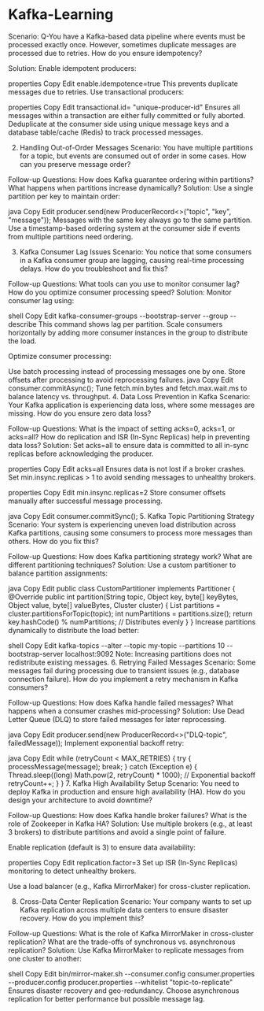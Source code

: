 # Kafka-Learning

Scenario:
Q-You have a Kafka-based data pipeline where events must be processed exactly once. However, sometimes duplicate messages are processed due to retries.
How do you ensure idempotency?

Solution:
Enable idempotent producers:

properties
Copy
Edit
enable.idempotence=true
This prevents duplicate messages due to retries.
Use transactional producers:

properties
Copy
Edit
transactional.id= "unique-producer-id"
Ensures all messages within a transaction are either fully committed or fully aborted.
Deduplicate at the consumer side using unique message keys and a database table/cache (Redis) to track processed messages.

2. Handling Out-of-Order Messages
Scenario:
You have multiple partitions for a topic, but events are consumed out of order in some cases. How can you preserve message order?

Follow-up Questions:
How does Kafka guarantee ordering within partitions?
What happens when partitions increase dynamically?
Solution:
Use a single partition per key to maintain order:

java
Copy
Edit
producer.send(new ProducerRecord<>("topic", "key", "message"));
Messages with the same key always go to the same partition.
Use a timestamp-based ordering system at the consumer side if events from multiple partitions need ordering.

3. Kafka Consumer Lag Issues
Scenario:
You notice that some consumers in a Kafka consumer group are lagging, causing real-time processing delays. How do you troubleshoot and fix this?

Follow-up Questions:
What tools can you use to monitor consumer lag?
How do you optimize consumer processing speed?
Solution:
Monitor consumer lag using:

shell
Copy
Edit
kafka-consumer-groups --bootstrap-server <kafka-broker> --group <consumer-group> --describe
This command shows lag per partition.
Scale consumers horizontally by adding more consumer instances in the group to distribute the load.

Optimize consumer processing:

Use batch processing instead of processing messages one by one.
Store offsets after processing to avoid reprocessing failures.
java
Copy
Edit
consumer.commitAsync();
Tune fetch.min.bytes and fetch.max.wait.ms to balance latency vs. throughput.
4. Data Loss Prevention in Kafka
Scenario:
Your Kafka application is experiencing data loss, where some messages are missing. How do you ensure zero data loss?

Follow-up Questions:
What is the impact of setting acks=0, acks=1, or acks=all?
How do replication and ISR (In-Sync Replicas) help in preventing data loss?
Solution:
Set acks=all to ensure data is committed to all in-sync replicas before acknowledging the producer.

properties
Copy
Edit
acks=all
Ensures data is not lost if a broker crashes.
Set min.insync.replicas > 1 to avoid sending messages to unhealthy brokers.

properties
Copy
Edit
min.insync.replicas=2
Store consumer offsets manually after successful message processing.

java
Copy
Edit
consumer.commitSync();
5. Kafka Topic Partitioning Strategy
Scenario:
Your system is experiencing uneven load distribution across Kafka partitions, causing some consumers to process more messages than others. How do you fix this?

Follow-up Questions:
How does Kafka partitioning strategy work?
What are different partitioning techniques?
Solution:
Use a custom partitioner to balance partition assignments:

java
Copy
Edit
public class CustomPartitioner implements Partitioner {
    @Override
    public int partition(String topic, Object key, byte[] keyBytes, Object value, byte[] valueBytes, Cluster cluster) {
        List<PartitionInfo> partitions = cluster.partitionsForTopic(topic);
        int numPartitions = partitions.size();
        return key.hashCode() % numPartitions; // Distributes evenly
    }
}
Increase partitions dynamically to distribute the load better:

shell
Copy
Edit
kafka-topics --alter --topic my-topic --partitions 10 --bootstrap-server localhost:9092
Note: Increasing partitions does not redistribute existing messages.
6. Retrying Failed Messages
Scenario:
Some messages fail during processing due to transient issues (e.g., database connection failure). How do you implement a retry mechanism in Kafka consumers?

Follow-up Questions:
How does Kafka handle failed messages?
What happens when a consumer crashes mid-processing?
Solution:
Use Dead Letter Queue (DLQ) to store failed messages for later reprocessing.

java
Copy
Edit
producer.send(new ProducerRecord<>("DLQ-topic", failedMessage));
Implement exponential backoff retry:

java
Copy
Edit
while (retryCount < MAX_RETRIES) {
    try {
        processMessage(message);
        break;
    } catch (Exception e) {
        Thread.sleep((long) Math.pow(2, retryCount) * 1000); // Exponential backoff
        retryCount++;
    }
}
7. Kafka High Availability Setup
Scenario:
You need to deploy Kafka in production and ensure high availability (HA). How do you design your architecture to avoid downtime?

Follow-up Questions:
How does Kafka handle broker failures?
What is the role of Zookeeper in Kafka HA?
Solution:
Use multiple brokers (e.g., at least 3 brokers) to distribute partitions and avoid a single point of failure.

Enable replication (default is 3) to ensure data availability:

properties
Copy
Edit
replication.factor=3
Set up ISR (In-Sync Replicas) monitoring to detect unhealthy brokers.

Use a load balancer (e.g., Kafka MirrorMaker) for cross-cluster replication.

8. Cross-Data Center Replication
Scenario:
Your company wants to set up Kafka replication across multiple data centers to ensure disaster recovery. How do you implement this?

Follow-up Questions:
What is the role of Kafka MirrorMaker in cross-cluster replication?
What are the trade-offs of synchronous vs. asynchronous replication?
Solution:
Use Kafka MirrorMaker to replicate messages from one cluster to another:

shell
Copy
Edit
bin/mirror-maker.sh --consumer.config consumer.properties --producer.config producer.properties --whitelist "topic-to-replicate"
Ensures disaster recovery and geo-redundancy.
Choose asynchronous replication for better performance but possible message lag.

